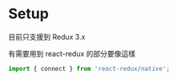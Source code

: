 # Setup 

目前只支援到 Redux 3.x

有需要用到 react-redux 的部分要像這樣

```js
import { connect } from 'react-redux/native';
```

